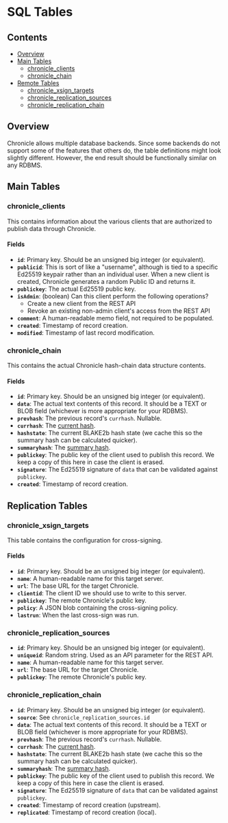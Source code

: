 # SQL Tables

## Contents

* [Overview](#overview)
* [Main Tables](#main-tables)
  * [chronicle_clients](#chronicle_clients)
  * [chronicle_chain](#chronicle_chain)
* [Remote Tables](#remote-tables)
  * [chronicle_xsign_targets](#chronicle_xsign_targets)
  * [chronicle_replication_sources](#chronicle_replication_sources)
  * [chronicle_replication_chain](#chronicle_replication_chain)

## Overview

Chronicle allows multiple database backends. Since some backends do not support
some of the features that others do, the table definitions might look slightly
different. However, the end result should be functionally similar on any RDBMS.

## Main Tables

### chronicle_clients

This contains information about the various clients that are authorized to
publish data through Chronicle.

#### Fields

* **`id`**: Primary key. Should be an unsigned big integer (or equivalent).
* **`publicid`**: This is sort of like a "username", although is tied to a
  specific Ed25519 keypair rather than an individual user. When a new client
  is created, Chronicle generates a random Public ID and returns it.
* **`publickey`**: The actual Ed25519 public key.
* **`isAdmin`**: (boolean) Can this client perform the following operations?
  * Create a new client from the REST API
  * Revoke an existing non-admin client's access from the REST API
* **`comment`**: A human-readable memo field, not required to be populated.
* **`created`**: Timestamp of record creation.
* **`modified`**: Timestamp of last record modification. 

### chronicle_chain

This contains the actual Chronicle hash-chain data structure contents.

#### Fields

* **`id`**: Primary key. Should be an unsigned big integer (or equivalent).
* **`data`**: The actual text contents of this record. It should be a TEXT
  or BLOB field (whichever is more appropriate for your RDBMS).
* **`prevhash`**: The previous record's `currhash`. Nullable.
* **`currhash`**: The [current hash](01-design-philosophy.md#cryptographic-design).
* **`hashstate`**: The current BLAKE2b hash state (we cache this so the summary hash
  can be calculated quicker).
* **`summaryhash`**: The [summary hash](01-design-philosophy.md#cryptographic-design).
* **`publickey`**: The public key of the client used to publish this record.
  We keep a copy of this here in case the client is erased.
* **`signature`**: The Ed25519 signature of `data` that can be validated against
  `publickey`.
* **`created`**: Timestamp of record creation.

## Replication Tables

### chronicle_xsign_targets

This table contains the configuration for cross-signing.

#### Fields

* **`id`**: Primary key. Should be an unsigned big integer (or equivalent).
* **`name`**: A human-readable name for this target server.
* **`url`**: The base URL for the target Chronicle.
* **`clientid`**: The client ID we should use to write to this server.
* **`publickey`**: The remote Chronicle's public key.
* **`policy`**: A JSON blob containing the cross-signing policy.
* **`lastrun`**: When the last cross-sign was run.

### chronicle_replication_sources

* **`id`**: Primary key. Should be an unsigned big integer (or equivalent).
* **`uniqueid`**: Random string. Used as an API parameter for the REST API.
* **`name`**: A human-readable name for this target server.
* **`url`**: The base URL for the target Chronicle.
* **`publickey`**: The remote Chronicle's public key.

### chronicle_replication_chain

* **`id`**: Primary key. Should be an unsigned big integer (or equivalent).
* **`source`**: See `chronicle_replication_sources.id`
* **`data`**: The actual text contents of this record. It should be a TEXT
  or BLOB field (whichever is more appropriate for your RDBMS).
* **`prevhash`**: The previous record's `currhash`. Nullable.
* **`currhash`**: The [current hash](01-design-philosophy.md#cryptographic-design).
* **`hashstate`**: The current BLAKE2b hash state (we cache this so the summary hash
  can be calculated quicker).
* **`summaryhash`**: The [summary hash](01-design-philosophy.md#cryptographic-design).
* **`publickey`**: The public key of the client used to publish this record.
  We keep a copy of this here in case the client is erased.
* **`signature`**: The Ed25519 signature of `data` that can be validated against
  `publickey`.
* **`created`**: Timestamp of record creation (upstream).
* **`replicated`**: Timestamp of record creation (local).

